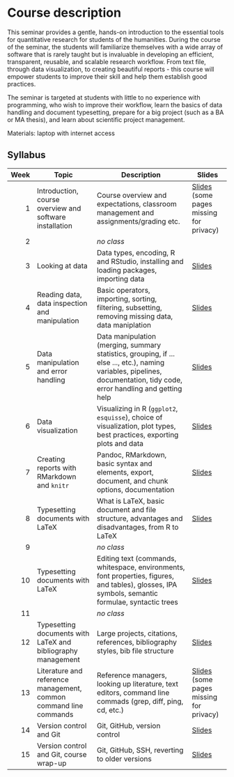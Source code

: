 # Course description

This seminar provides a gentle, hands-on introduction to the essential tools for quantitative research for students of the humanities. During the course of the seminar, the students will familiarize themselves with a wide array of software that is rarely taught but is invaluable in developing an efficient, transparent, reusable, and scalable research workflow. From text file, through data visualization, to creating beautiful reports - this course will empower students to improve their skill and help them establish good practices.

The seminar is targeted at students with little to no experience with programming, who wish to improve their workflow, learn the basics of data handling and document typesetting, prepare for a big project (such as a BA or MA thesis), and learn about scientific project management.

Materials: laptop with internet access

## Syllabus

| Week | Topic | Description | Slides |
| --:| -- | -- | -- |
| 1 | Introduction, course overview and software installation | Course overview and expectations, classroom management and assignments/grading etc. |  [Slides](https://github.com/a-nap/Digital-Research-Toolkit/blob/main/2022/week1handout.pdf) (some pages missing for privacy) |
| 2 |  | *no class* |  |
| 3 | Looking at data | Data types, encoding, R and RStudio, installing and loading packages, importing data |  [Slides](https://github.com/a-nap/Digital-Research-Toolkit/blob/main/2022/week3handout.pdf) |
| 4 | Reading data, data inspection and manipulation | Basic operators, importing, sorting, filtering, subsetting, removing missing data, data maniplation | [Slides](https://github.com/a-nap/Digital-Research-Toolkit/blob/main/2022/week4handout.pdf) |
| 5 | Data manipulation and error handling | Data manipulation (merging, summary statistics, grouping, if ... else ..., etc.), naming variables, pipelines, documentation, tidy code, error handling and getting help |  [Slides](https://github.com/a-nap/Digital-Research-Toolkit/blob/main/2022/week5handout.pdf) |
| 6 | Data visualization | Visualizing in R (`ggplot2`, `esquisse`), choice of visualization, plot types, best practices, exporting plots and data |  [Slides](https://github.com/a-nap/Digital-Research-Toolkit/blob/main/2022/week6handout.pdf) |
| 7 | Creating reports with RMarkdown and `knitr` | Pandoc, RMarkdown, basic syntax and elements, export, document, and chunk options, documentation |  [Slides](https://github.com/a-nap/Digital-Research-Toolkit/blob/main/2022/week7handout.pdf) |
| 8 | Typesetting documents with LaTeX | What is LaTeX, basic document and file structure, advantages and disadvantages, from R to LaTeX |  [Slides](https://github.com/a-nap/Digital-Research-Toolkit/blob/main/2022/week8handout.pdf) |
| 9 | | *no class* | |
| 10 | Typesetting documents with LaTeX | Editing text (commands, whitespace, environments, font properties, figures, and tables), glosses, IPA symbols, semantic formulae, syntactic trees |  [Slides](https://github.com/a-nap/Digital-Research-Toolkit/blob/main/2022/week10handout.pdf) |
| 11 | | *no class* | |
| 12 | Typesetting documents with LaTeX and bibliography management | Large projects, citations, references, bibliography styles, bib file structure |  [Slides](https://github.com/a-nap/Digital-Research-Toolkit/blob/main/2022/week12handout.pdf) |
| 13 | Literature and reference management, common command line commands | Reference managers, looking up literature, text editors, command line commads (grep, diff, ping, cd, etc.) |  [Slides](https://github.com/a-nap/Digital-Research-Toolkit/blob/main/2022/week13handout.pdf) (some pages missing for privacy) |
| 14 | Version control and Git | Git, GitHub, version control |  [Slides](https://github.com/a-nap/Digital-Research-Toolkit/blob/main/2022/week14handout.pdf) |
| 15| Version control and Git, course wrap-up | Git, GitHub, SSH, reverting to older versions | [Slides](https://github.com/a-nap/Digital-Research-Toolkit/blob/main/2022/week15handout.pdf) |
